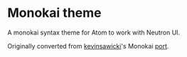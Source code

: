 # Monokai theme

A monokai syntax theme for Atom to work with Neutron UI.

Originally converted from [kevinsawicki](https:/github.com/kevinsawicki)'s Monokai [port](https:/github.com/kevinsawicki/monokai).

![]()
